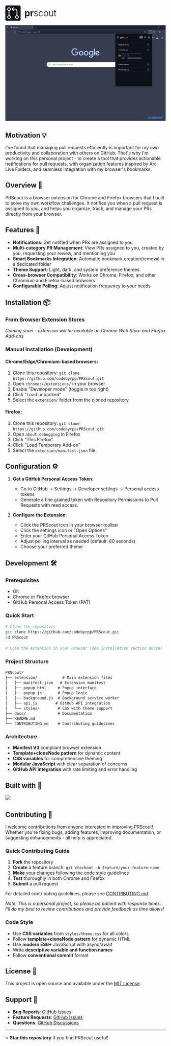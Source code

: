 <h1 style="display: flex; align-items: center; gap: 4px; margin-bottom: 8px; border-bottom: none;">
  <img
    src="./extension/icons/icon48.png"
    alt="PRScout icon"
    id="header-icon"
  />
  <span style="margin-left: 8px; font-weight: 300; vertical-align: middle; line-height: 1; display: inline-block;">
    <strong style="font-weight: 700">pr</strong>scout
  </span>
</h1>

![](./docs/screenshot.png)

## Motivation 💡

I've found that managing pull requests efficiently is important for my own productivity and collaboration with others on GitHub. That's why I'm working on this personal project - to create a tool that provides actionable notifications for pull requests, with organization features inspired by Arc Live Folders, and seamless integration with my browser's bookmarks.

## Overview 📖

PRScout is a browser extension for Chrome and Firefox browsers that I built to solve my own workflow challenges. It notifies you when a pull request is assigned to you, and helps you organize, track, and manage your PRs directly from your browser.

## Features 🚀

- **Notifications**: Get notified when PRs are assigned to you
- **Multi-category PR Management**: View PRs assigned to you, created by you, requesting your review, and mentioning you
- **Smart Bookmarks Integration**: Automatic bookmark creation/removal in a dedicated folder
- **Theme Support**: Light, dark, and system preference themes
- **Cross-browser Compatibility**: Works on Chrome, Firefox, and other Chromium and Firefox-based browsers
- **Configurable Polling**: Adjust notification frequency to your needs

## Installation 📦

### From Browser Extension Stores

_Coming soon - extension will be available on Chrome Web Store and Firefox Add-ons_

### Manual Installation (Development)

#### Chrome/Edge/Chromium-based browsers:

1. Clone this repository: `git clone https://github.com/codebyrpp/PRScout.git`
2. Open `chrome://extensions/` in your browser
3. Enable "Developer mode" (toggle in top right)
4. Click "Load unpacked"
5. Select the `extension/` folder from the cloned repository

#### Firefox:

1. Clone this repository: `git clone https://github.com/codebyrpp/PRScout.git`
2. Open `about:debugging` in Firefox
3. Click "This Firefox"
4. Click "Load Temporary Add-on"
5. Select the `extension/manifest.json` file

## Configuration ⚙️

1. **Get a GitHub Personal Access Token**:

   - Go to GitHub → Settings → Developer settings → Personal access tokens
   - Generate a fine grained token with Repository Permissions to Pull Requests with read access.

2. **Configure the Extension**:
   - Click the PRScout icon in your browser toolbar
   - Click the settings icon or "Open Options"
   - Enter your GitHub Personal Access Token
   - Adjust polling interval as needed (default: 60 seconds)
   - Choose your preferred theme

## Development 🛠️

### Prerequisites

- Git
- Chrome or Firefox browser
- GitHub Personal Access Token (PAT)

### Quick Start

```bash
# Clone the repository
git clone https://github.com/codebyrpp/PRScout.git
cd PRScout

# Load the extension in your browser (see Installation section above)
```

### Project Structure

```
PRScout/
├── extension/           # Main extension files
│   ├── manifest.json   # Extension manifest
│   ├── popup.html     # Popup interface
│   ├── popup.js       # Popup logic
│   ├── background.js  # Background service worker
│   ├── api.js        # GitHub API integration
│   └── styles/        # CSS with theme support
├── docs/              # Documentation
├── README.md
└── CONTRIBUTING.md    # Contributing guidelines
```

### Architecture

- **Manifest V3** compliant browser extension
- **Template+cloneNode pattern** for dynamic content
- **CSS variables** for comprehensive theming
- **Modular JavaScript** with clear separation of concerns
- **GitHub API integration** with rate limiting and error handling

## Built with 💛

![](https://skillicons.dev/icons?i=js,html,css)

## Contributing 🤝

I welcome contributions from anyone interested in improving PRScout! Whether you're fixing bugs, adding features, improving documentation, or suggesting enhancements - all help is appreciated.

### Quick Contributing Guide

1. **Fork** the repository
2. **Create** a feature branch: `git checkout -b feature/your-feature-name`
3. **Make** your changes following the code style guidelines
4. **Test** thoroughly in both Chrome and Firefox
5. **Submit** a pull request

For detailed contributing guidelines, please see [CONTRIBUTING.md](./CONTRIBUTING.md).

_Note: This is a personal project, so please be patient with response times. I'll do my best to review contributions and provide feedback as time allows!_

### Code Style

- Use **CSS variables** from `styles/theme.css` for all colors
- Follow **template+cloneNode pattern** for dynamic HTML
- Use **modern ES6+** JavaScript with async/await
- Write **descriptive variable and function names**
- Follow **conventional commit** format

## License 📄

This project is open source and available under the [MIT License](./LICENSE).

## Support 💬

- **Bug Reports**: [GitHub Issues](https://github.com/codebyrpp/PRScout/issues)
- **Feature Requests**: [GitHub Issues](https://github.com/codebyrpp/PRScout/issues)
- **Questions**: [GitHub Discussions](https://github.com/codebyrpp/PRScout/discussions)

---

⭐ **Star this repository** if you find PRScout useful!
